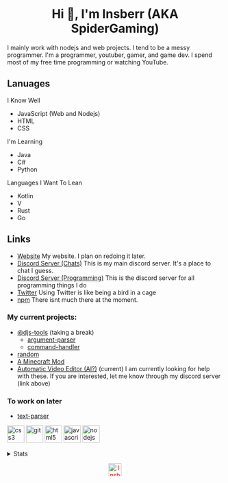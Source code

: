 <h1 align="center">Hi 👋, I'm Insberr (AKA SpiderGaming)</h1>
I mainly work with nodejs and web projects. I tend to be a messy programmer.  
I'm a programmer, youtuber, gamer, and game dev. I spend most of my free time programming or watching YouTube.

## Lanuages
I Know Well
- JavaScript (Web and Nodejs)
- HTML
- CSS

I'm Learning
- Java
- C#
- Python

Languages I Want To Lean
- Kotlin
- V
- Rust
- Go

## Links
- [Website](https://insberr.github.io/) My website. I plan on redoing it later.
- [Discord Server (Chats)](https://discord.gg/gRMbZyU) This is my main discord server. It's a place to chat I guess. 
- [Discord Server (Programming)](https://discord.gg/PSNKV6EB9A) This is the discord server for all programming things I do
- [Twitter](https://twitter.com/insberr) Using Twitter is like being a bird in a cage
- [npm](https://www.npmjs.com/~insberr) There isnt much there at the moment.

### My current projects:
- [@djs-tools](https://github.com/djs-tools) (taking a break)
  - [argument-parser](https://github.com/djs-tools/argument-parser)
  - [command-handler](https://github.com/djs-tools/command-handler)
- [random](https://github.com/Insberr/random)
- [A Minecraft Mod](https://github.com/Insberr/minecraft-fabric-mod) 
- [Automatic Video Editor (AI?)](https://github.com/Insberr/videoEditorAI) (current)
I am currently looking for help with these. If you are interested, let me know through my discord server (link above)

### To work on later
- [text-parser](https://github.com/Insberr/text-parser)

<p align="left">
  <img src="https://devicons.github.io/devicon/devicon.git/icons/css3/css3-original-wordmark.svg" alt="css3" width="40" height="40"/>
  <img src="https://www.vectorlogo.zone/logos/git-scm/git-scm-icon.svg" alt="git" width="40" height="40"/>
  <img src="https://devicons.github.io/devicon/devicon.git/icons/html5/html5-original-wordmark.svg" alt="html5" width="40" height="40"/>
  <img src="https://devicons.github.io/devicon/devicon.git/icons/javascript/javascript-original.svg" alt="javascript" width="40" height="40"/>
  <img src="https://devicons.github.io/devicon/devicon.git/icons/nodejs/nodejs-original-wordmark.svg" alt="nodejs" width="40" height="40"/>
</p>
<details>
<summary>Stats</summary>
<br>
<p align="center">
  <img src="https://komarev.com/ghpvc/?username=Insberr" alt="Insberr" />
 
  [![Insberrs's github stats](https://github-readme-stats.vercel.app/api?username=Insberr&count_private=true&show_icons=true&theme=dark)](https://github.com/anuraghazra/github-readme-stats)
  [![Top Langs](https://github-readme-stats.vercel.app/api/top-langs/?username=Insberr&theme=dark&langs_count=10)](https://github.com/anuraghazra/github-readme-stats)
  [![Insberr's wakatime stats](https://github-readme-stats.vercel.app/api/wakatime?username=Insberr&theme=dark)](https://github.com/anuraghazra/github-readme-stats)
</details>

<p align="center"> 
<a href="https://twitter.com/insberr" target="blank"><img align="center" src="https://cdn.jsdelivr.net/npm/simple-icons@3.0.1/icons/twitter.svg" style="color: red;" alt="Insberr Twitter" height="30" width="30" /></a>
</p>
